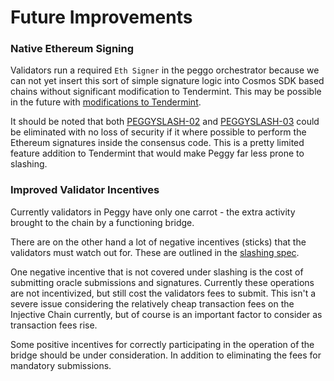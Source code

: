 # Future Improvements

### Native Ethereum Signing

Validators run a required `Eth Signer` in the peggo orchestrator because we can not yet insert this sort of simple signature logic into Cosmos SDK based chains without significant modification to Tendermint. This may be possible in the future with [modifications to Tendermint](https://github.com/tendermint/tendermint/issues/6066).

It should be noted that both [PEGGYSLASH-02](05\_slashing.md) and [PEGGYSLASH-03](05\_slashing.md) could be eliminated with no loss of security if it where possible to perform the Ethereum signatures inside the consensus code. This is a pretty limited feature addition to Tendermint that would make Peggy far less prone to slashing.

### Improved Validator Incentives

Currently validators in Peggy have only one carrot - the extra activity brought to the chain by a functioning bridge.

There are on the other hand a lot of negative incentives (sticks) that the validators must watch out for. These are outlined in the [slashing spec](05\_slashing.md).

One negative incentive that is not covered under slashing is the cost of submitting oracle submissions and signatures. Currently these operations are not incentivized, but still cost the validators fees to submit. This isn't a severe issue considering the relatively cheap transaction fees on the Injective Chain currently, but of course is an important factor to consider as transaction fees rise.

Some positive incentives for correctly participating in the operation of the bridge should be under consideration. In addition to eliminating the fees for mandatory submissions.
